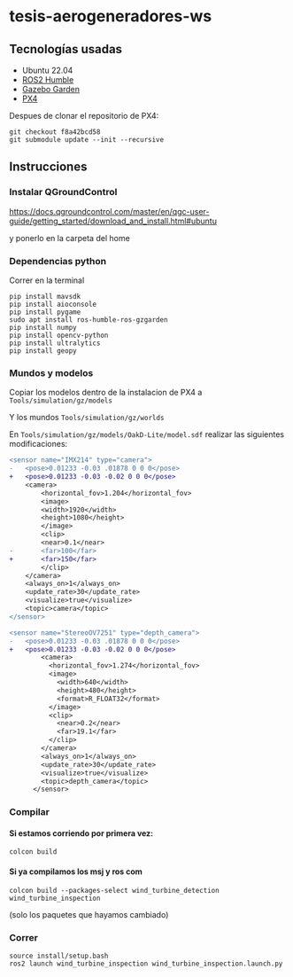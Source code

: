 # tesis-aerogeneradores-ws

## Tecnologías usadas

- Ubuntu 22.04
- [ROS2 Humble](https://docs.ros.org/en/humble/)
- [Gazebo Garden](https://gazebosim.org/docs/garden/install)
- [PX4](https://docs.px4.io/main/en/ros2/user_guide#installation-setup)

Despues de clonar el repositorio de PX4:
```
git checkout f8a42bcd58
git submodule update --init --recursive
```

## Instrucciones

### Instalar QGroundControl

https://docs.qgroundcontrol.com/master/en/qgc-user-guide/getting_started/download_and_install.html#ubuntu

y ponerlo en la carpeta del home

### Dependencias python

Correr en la terminal

```
pip install mavsdk
pip install aioconsole
pip install pygame
sudo apt install ros-humble-ros-gzgarden
pip install numpy
pip install opencv-python
pip install ultralytics
pip install geopy
```

### Mundos y modelos

Copiar los modelos dentro de la instalacion de PX4 a
`Tools/simulation/gz/models`

Y los mundos
`Tools/simulation/gz/worlds`

En `Tools/simulation/gz/models/OakD-Lite/model.sdf` realizar las siguientes modificaciones:

```diff
<sensor name="IMX214" type="camera">
-	<pose>0.01233 -0.03 .01878 0 0 0</pose>
+	<pose>0.01233 -0.03 -0.02 0 0 0</pose>
    <camera>
        <horizontal_fov>1.204</horizontal_fov>
        <image>
        <width>1920</width>
        <height>1080</height>
        </image>
        <clip>
        <near>0.1</near>
-       <far>100</far>
+       <far>150</far>
        </clip>
    </camera>
    <always_on>1</always_on>
    <update_rate>30</update_rate>
    <visualize>true</visualize>
    <topic>camera</topic>
</sensor>
```


```diff
<sensor name="StereoOV7251" type="depth_camera">
-	<pose>0.01233 -0.03 .01878 0 0 0</pose>
+	<pose>0.01233 -0.03 -0.02 0 0 0</pose>
        <camera>
          <horizontal_fov>1.274</horizontal_fov>
          <image>
            <width>640</width>
            <height>480</height>
            <format>R_FLOAT32</format>
          </image>
          <clip>
            <near>0.2</near>
            <far>19.1</far>
          </clip>
        </camera>
        <always_on>1</always_on>
        <update_rate>30</update_rate>
        <visualize>true</visualize>
        <topic>depth_camera</topic>
      </sensor>
```

### Compilar

#### Si estamos corriendo por primera vez:

```
colcon build
```

#### Si ya compilamos los msj y ros com

```
colcon build --packages-select wind_turbine_detection wind_turbine_inspection
```

(solo los paquetes que hayamos cambiado)

### Correr

```
source install/setup.bash
ros2 launch wind_turbine_inspection wind_turbine_inspection.launch.py
```

